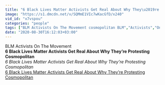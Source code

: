 ```yaml
---
title: "6 Black Lives Matter Activists Get Real About Why They\u2019re Protesting Cosmopolitan"
image: "https://s1.dmcdn.net/v/SQMmE1VIc7wKacGfD/x240"
vid_id: "x7vspou"
categories: "people"
tags: ["BLM Activists On The Movement cosmopolitan BLM","Activists","On"]
date: "2020-08-30T16:12:03+03:00"
---
```

BLM Activists On The Movement<br><b>6 Black Lives Matter Activists Get Real About Why They’re Protesting Cosmopolitan</b><br> <i>6 Black Lives Matter Activists Get Real About Why They’re Protesting Cosmopolitan</i><br> <u>6 Black Lives Matter Activists Get Real About Why They’re Protesting Cosmopolitan</u>
